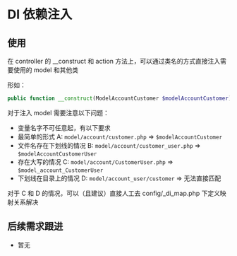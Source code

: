 # DI 依赖注入

## 使用 

在 controller 的 __construct 和 action 方法上，可以通过类名的方式直接注入需要使用的 model 和其他类

形如：

```php
public function __construct(ModelAccountCustomer $modelAccountCustomer) {}
```

对于注入 model 需要注意以下问题：

  - 变量名字不可任意起，有以下要求
  - 最简单的形式 A: `model/account/customer.php` => `$modelAccountCustomer`
  - 文件名存在下划线的情况 B: `model/account/customer_user.php` => `$modelAccountCustomerUser`
  - 存在大写的情况 C: `model/account/CustomerUser.php` => `$model_account_CustomerUser`
  - 下划线在目录上的情况 D: `model/account_user/customer` => 无法直接匹配
  
对于 C 和 D 的情况，可以（且建议）直接人工去 config/_di_map.php 下定义映射关系解决

## 后续需求跟进

- 暂无